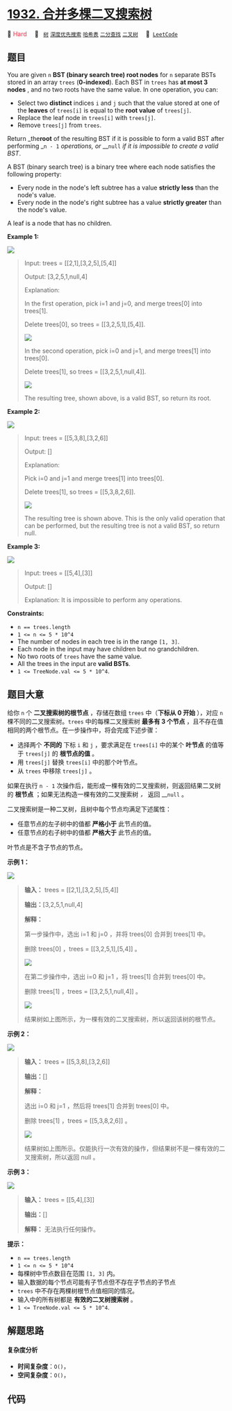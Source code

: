 # [1932. 合并多棵二叉搜索树](https://leetcode.com/problems/merge-bsts-to-create-single-bst)

🔴 <font color=#ff334b>Hard</font>&emsp; 🔖&ensp; [`树`](/outline/tag/tree.md) [`深度优先搜索`](/outline/tag/depth-first-search.md) [`哈希表`](/outline/tag/hash-table.md) [`二分查找`](/outline/tag/binary-search.md) [`二叉树`](/outline/tag/binary-tree.md)&emsp; 🔗&ensp;[`LeetCode`](https://leetcode.com/problems/merge-bsts-to-create-single-bst)

## 题目

You are given `n` **BST (binary search tree) root nodes** for `n` separate
BSTs stored in an array `trees` (**0-indexed**). Each BST in `trees` has **at
most 3 nodes** , and no two roots have the same value. In one operation, you
can:

  * Select two **distinct** indices `i` and `j` such that the value stored at one of the **leaves** of `trees[i]` is equal to the **root value** of `trees[j]`.
  * Replace the leaf node in `trees[i]` with `trees[j]`.
  * Remove `trees[j]` from `trees`.

Return _the**root** of the resulting BST if it is possible to form a valid BST
after performing _`n - 1` _operations, or_ __`null` _if it is impossible to
create a valid BST_.

A BST (binary search tree) is a binary tree where each node satisfies the
following property:

  * Every node in the node's left subtree has a value **strictly less**  than the node's value.
  * Every node in the node's right subtree has a value **strictly greater**  than the node's value.

A leaf is a node that has no children.



**Example 1:**

![](https://assets.leetcode.com/uploads/2021/06/08/d1.png)

> Input: trees = [[2,1],[3,2,5],[5,4]]
> 
> Output: [3,2,5,1,null,4]
> 
> Explanation:
> 
> In the first operation, pick i=1 and j=0, and merge trees[0] into trees[1].
> 
> Delete trees[0], so trees = [[3,2,5,1],[5,4]].
> 
> ![](https://assets.leetcode.com/uploads/2021/06/24/diagram.png)
> 
> In the second operation, pick i=0 and j=1, and merge trees[1] into trees[0].
> 
> Delete trees[1], so trees = [[3,2,5,1,null,4]].
> 
> ![](https://assets.leetcode.com/uploads/2021/06/24/diagram-2.png)
> 
> The resulting tree, shown above, is a valid BST, so return its root.

**Example 2:**

![](https://assets.leetcode.com/uploads/2021/06/08/d2.png)

> Input: trees = [[5,3,8],[3,2,6]]
> 
> Output: []
> 
> Explanation:
> 
> Pick i=0 and j=1 and merge trees[1] into trees[0].
> 
> Delete trees[1], so trees = [[5,3,8,2,6]].
> 
> ![](https://assets.leetcode.com/uploads/2021/06/24/diagram-3.png)
> 
> The resulting tree is shown above. This is the only valid operation that can be performed, but the resulting tree is not a valid BST, so return null.

**Example 3:**

![](https://assets.leetcode.com/uploads/2021/06/08/d3.png)

> Input: trees = [[5,4],[3]]
> 
> Output: []
> 
> Explanation: It is impossible to perform any operations.

**Constraints:**

  * `n == trees.length`
  * `1 <= n <= 5 * 10^4`
  * The number of nodes in each tree is in the range `[1, 3]`.
  * Each node in the input may have children but no grandchildren.
  * No two roots of `trees` have the same value.
  * All the trees in the input are **valid BSTs**.
  * `1 <= TreeNode.val <= 5 * 10^4`.


## 题目大意

给你 `n` 个 **二叉搜索树的根节点** ，存储在数组 `trees` 中（**下标从 0 开始** ），对应 `n`
棵不同的二叉搜索树。`trees` 中的每棵二叉搜索树 **最多有 3 个节点** ，且不存在值相同的两个根节点。在一步操作中，将会完成下述步骤：

  * 选择两个 **不同的** 下标 `i` 和 `j` ，要求满足在 `trees[i]` 中的某个 **叶节点** 的值等于 `trees[j]` 的 **根节点的值** 。
  * 用 `trees[j]` 替换 `trees[i]` 中的那个叶节点。
  * 从 `trees` 中移除 `trees[j]` 。

如果在执行 `n - 1` 次操作后，能形成一棵有效的二叉搜索树，则返回结果二叉树的 **根节点** ；如果无法构造一棵有效的二叉搜索树 _，_ 返回
__`null` 。

二叉搜索树是一种二叉树，且树中每个节点均满足下述属性：

  * 任意节点的左子树中的值都 **严格小于**  此节点的值。
  * 任意节点的右子树中的值都 **严格大于**  此节点的值。

叶节点是不含子节点的节点。



**示例 1：**

![](https://assets.leetcode.com/uploads/2021/06/08/d1.png)

> 
> 
> 
> 
> 
> **输入：** trees = [[2,1],[3,2,5],[5,4]]
> 
> **输出：**[3,2,5,1,null,4]
> 
> **解释：**
> 
> 第一步操作中，选出 i=1 和 j=0 ，并将 trees[0] 合并到 trees[1] 中。
> 
> 删除 trees[0] ，trees = [[3,2,5,1],[5,4]] 。
> 
> ![](https://assets.leetcode.com/uploads/2021/06/24/diagram.png)
> 
> 在第二步操作中，选出 i=0 和 j=1 ，将 trees[1] 合并到 trees[0] 中。
> 
> 删除 trees[1] ，trees = [[3,2,5,1,null,4]] 。
> 
> ![](https://assets.leetcode.com/uploads/2021/06/24/diagram-2.png)
> 
> 结果树如上图所示，为一棵有效的二叉搜索树，所以返回该树的根节点。

**示例 2：**

![](https://assets.leetcode.com/uploads/2021/06/08/d2.png)

> 
> 
> 
> 
> 
> **输入：** trees = [[5,3,8],[3,2,6]]
> 
> **输出：**[]
> 
> **解释：**
> 
> 选出 i=0 和 j=1 ，然后将 trees[1] 合并到 trees[0] 中。
> 
> 删除 trees[1] ，trees = [[5,3,8,2,6]] 。
> 
> ![](https://assets.leetcode.com/uploads/2021/06/24/diagram-3.png)
> 
> 结果树如上图所示。仅能执行一次有效的操作，但结果树不是一棵有效的二叉搜索树，所以返回 null 。
> 
> 

**示例 3：**

![](https://assets.leetcode.com/uploads/2021/06/08/d3.png)

> 
> 
> 
> 
> 
> **输入：** trees = [[5,4],[3]]
> 
> **输出：**[]
> 
> **解释：** 无法执行任何操作。
> 
> 



**提示：**

  * `n == trees.length`
  * `1 <= n <= 5 * 10^4`
  * 每棵树中节点数目在范围 `[1, 3]` 内。
  * 输入数据的每个节点可能有子节点但不存在子节点的子节点
  * `trees` 中不存在两棵树根节点值相同的情况。
  * 输入中的所有树都是 **有效的二叉树搜索树** 。
  * `1 <= TreeNode.val <= 5 * 10^4`.


## 解题思路

#### 复杂度分析

- **时间复杂度**：`O()`，
- **空间复杂度**：`O()`，

## 代码

```javascript

```